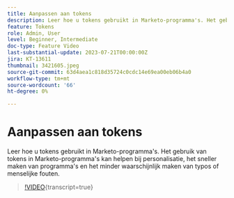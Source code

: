 ```yaml
---
title: Aanpassen aan tokens
description: Leer hoe u tokens gebruikt in Marketo-programma's. Het gebruik van tokens in Marketo-programma's kan helpen bij personalisatie, het sneller maken van programma's en het minder waarschijnlijk maken van typos of menselijke fouten.
feature: Tokens
role: Admin, User
level: Beginner, Intermediate
doc-type: Feature Video
last-substantial-update: 2023-07-21T00:00:00Z
jira: KT-13611
thumbnail: 3421605.jpeg
source-git-commit: 63d4aea1c818d35724c0cdc14e69ea00eb06b4a0
workflow-type: tm+mt
source-wordcount: '66'
ht-degree: 0%

---
```



# Aanpassen aan tokens

Leer hoe u tokens gebruikt in Marketo-programma&#39;s. Het gebruik van tokens in Marketo-programma&#39;s kan helpen bij personalisatie, het sneller maken van programma&#39;s en het minder waarschijnlijk maken van typos of menselijke fouten.

>[!VIDEO](https://video.tv.adobe.com/v/3421605/?learn=on){transcript=true}
